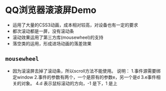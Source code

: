 # QQ浏览器滚滚屏Demo
* 运用了大量的CSS3动画，成本相对较高，对设备也有一定的要求
* 都次滚动都是一屏，没有滚动条
* 滚动效果运用了第三方库(mousewheel)的支持
* 落空类的运用，形成进场动画的落差效果

## ``mousewheel``
* 因为滚滚屏去掉了滚动条，所以scroll方法不能使用。
说明：
1.事件源需要绑定window
2.事件的参数有两个，一个是原有的参数e，另一个是d
3.e事件相关的对象。
4.d 表示鼠标滚动的方向，-1 是下，1 是上
